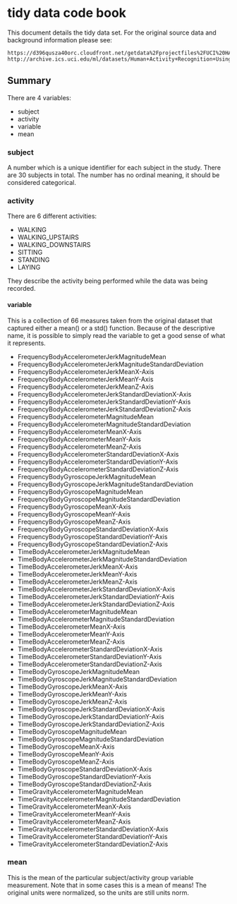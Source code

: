 # tidy data code book

This document details the tidy data set. For the original source data and background information please see:

    https://d396qusza40orc.cloudfront.net/getdata%2Fprojectfiles%2FUCI%20HAR%20Dataset.zip
    http://archive.ics.uci.edu/ml/datasets/Human+Activity+Recognition+Using+Smartphones

## Summary

There are 4 variables:

* subject
* activity
* variable
* mean

### subject

A number which is a unique identifier for each subject in the study. There are 30 subjects in total. The number has no ordinal meaning, it should be considered categorical.

### activity

There are 6 different activities:

* WALKING
* WALKING_UPSTAIRS
* WALKING_DOWNSTAIRS
* SITTING
* STANDING
* LAYING

They describe the activity being performed while the data was being recorded.

#### variable

This is a collection of 66 measures taken from the original dataset that captured either a mean() or a std() function. Because of the descriptive name, it is possible to simply read the variable to get a good sense of what it represents.

* FrequencyBodyAccelerometerJerkMagnitudeMean
* FrequencyBodyAccelerometerJerkMagnitudeStandardDeviation
* FrequencyBodyAccelerometerJerkMeanX-Axis
* FrequencyBodyAccelerometerJerkMeanY-Axis
* FrequencyBodyAccelerometerJerkMeanZ-Axis
* FrequencyBodyAccelerometerJerkStandardDeviationX-Axis
* FrequencyBodyAccelerometerJerkStandardDeviationY-Axis
* FrequencyBodyAccelerometerJerkStandardDeviationZ-Axis
* FrequencyBodyAccelerometerMagnitudeMean
* FrequencyBodyAccelerometerMagnitudeStandardDeviation
* FrequencyBodyAccelerometerMeanX-Axis
* FrequencyBodyAccelerometerMeanY-Axis
* FrequencyBodyAccelerometerMeanZ-Axis
* FrequencyBodyAccelerometerStandardDeviationX-Axis
* FrequencyBodyAccelerometerStandardDeviationY-Axis
* FrequencyBodyAccelerometerStandardDeviationZ-Axis
* FrequencyBodyGyroscopeJerkMagnitudeMean
* FrequencyBodyGyroscopeJerkMagnitudeStandardDeviation
* FrequencyBodyGyroscopeMagnitudeMean
* FrequencyBodyGyroscopeMagnitudeStandardDeviation
* FrequencyBodyGyroscopeMeanX-Axis
* FrequencyBodyGyroscopeMeanY-Axis
* FrequencyBodyGyroscopeMeanZ-Axis
* FrequencyBodyGyroscopeStandardDeviationX-Axis
* FrequencyBodyGyroscopeStandardDeviationY-Axis
* FrequencyBodyGyroscopeStandardDeviationZ-Axis
* TimeBodyAccelerometerJerkMagnitudeMean
* TimeBodyAccelerometerJerkMagnitudeStandardDeviation
* TimeBodyAccelerometerJerkMeanX-Axis
* TimeBodyAccelerometerJerkMeanY-Axis
* TimeBodyAccelerometerJerkMeanZ-Axis
* TimeBodyAccelerometerJerkStandardDeviationX-Axis
* TimeBodyAccelerometerJerkStandardDeviationY-Axis
* TimeBodyAccelerometerJerkStandardDeviationZ-Axis
* TimeBodyAccelerometerMagnitudeMean
* TimeBodyAccelerometerMagnitudeStandardDeviation
* TimeBodyAccelerometerMeanX-Axis
* TimeBodyAccelerometerMeanY-Axis
* TimeBodyAccelerometerMeanZ-Axis
* TimeBodyAccelerometerStandardDeviationX-Axis
* TimeBodyAccelerometerStandardDeviationY-Axis
* TimeBodyAccelerometerStandardDeviationZ-Axis
* TimeBodyGyroscopeJerkMagnitudeMean
* TimeBodyGyroscopeJerkMagnitudeStandardDeviation
* TimeBodyGyroscopeJerkMeanX-Axis
* TimeBodyGyroscopeJerkMeanY-Axis
* TimeBodyGyroscopeJerkMeanZ-Axis
* TimeBodyGyroscopeJerkStandardDeviationX-Axis
* TimeBodyGyroscopeJerkStandardDeviationY-Axis
* TimeBodyGyroscopeJerkStandardDeviationZ-Axis
* TimeBodyGyroscopeMagnitudeMean
* TimeBodyGyroscopeMagnitudeStandardDeviation
* TimeBodyGyroscopeMeanX-Axis
* TimeBodyGyroscopeMeanY-Axis
* TimeBodyGyroscopeMeanZ-Axis
* TimeBodyGyroscopeStandardDeviationX-Axis
* TimeBodyGyroscopeStandardDeviationY-Axis
* TimeBodyGyroscopeStandardDeviationZ-Axis
* TimeGravityAccelerometerMagnitudeMean
* TimeGravityAccelerometerMagnitudeStandardDeviation
* TimeGravityAccelerometerMeanX-Axis
* TimeGravityAccelerometerMeanY-Axis
* TimeGravityAccelerometerMeanZ-Axis
* TimeGravityAccelerometerStandardDeviationX-Axis
* TimeGravityAccelerometerStandardDeviationY-Axis
* TimeGravityAccelerometerStandardDeviationZ-Axis

### mean

This is the mean of the particular subject/activity group variable measurement. Note that in some cases this is a mean of means! The original units were normalized, so the units are still units norm.
